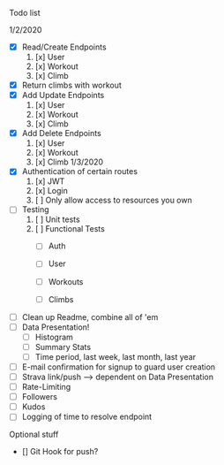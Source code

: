Todo list

1/2/2020
* [x] Read/Create Endpoints
    1. [x] User
    2. [x] Workout
    3. [x] Climb
* [x] Return climbs with workout
* [x] Add Update Endpoints
    1. [x] User
    2. [x] Workout
    3. [x] Climb
* [x] Add Delete Endpoints
    1. [x] User
    2. [x] Workout
    3. [x] Climb
1/3/2020
* [x] Authentication of certain routes
    1. [x] JWT
    2. [x] Login
    3. [ ] Only allow access to resources you own
* [ ] Testing
    1. [ ] Unit tests
    2. [ ] Functional Tests
        * [ ] Auth
        * [ ] User
        * [ ] Workouts
        * [ ] Climbs


* [ ] Clean up Readme, combine all of 'em
* [ ] Data Presentation!
    * [ ] Histogram
    * [ ] Summary Stats
    * [ ] Time period, last week, last month, last year
* [ ] E-mail confirmation for signup to guard user creation
* [ ] Strava link/push --> dependent on Data Presentation
* [ ] Rate-Limiting
* [ ] Followers
* [ ] Kudos
* [ ] Logging of time to resolve endpoint

Optional stuff
* [] Git Hook for push?